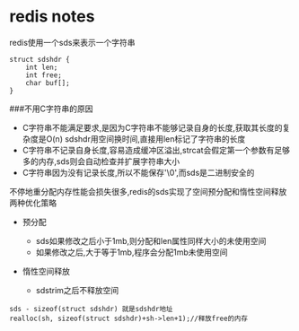 redis notes
===

redis使用一个sds来表示一个字符串
```
struct sdshdr {
    int len;
    int free;
    char buf[];
}
```

###不用C字符串的原因
- C字符串不能满足要求,是因为C字符串不能够记录自身的长度,获取其长度的复杂度是O(n)
sdshdr用空间换时间,直接用len标记了字符串的长度
- C字符串不记录自身长度,容易造成缓冲区溢出,strcat会假定第一个参数有足够多的内存,sds则会自动检查并扩展字符串大小
- C字符串因为没有记录长度,所以不能保存'\0',而sds是二进制安全的


不停地重分配内存性能会损失很多,redis的sds实现了空间预分配和惰性空间释放两种优化策略
- 预分配
    - sds如果修改之后小于1mb,则分配和len属性同样大小的未使用空间
    - 如果修改之后,大于等于1mb,程序会分配1mb未使用空间

- 惰性空间释放
    - sdstrim之后不释放空间


```
sds - sizeof(struct sdshdr) 就是sdshdr地址
realloc(sh, sizeof(struct sdshdr)+sh->len+1);//释放free的内存

```

